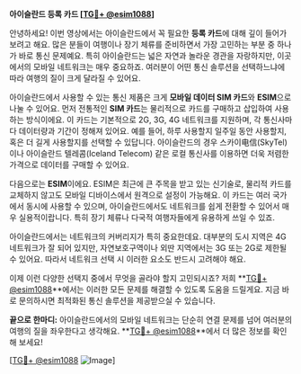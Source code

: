 **아이슬란드 등록 카드 [[TG💪+ @esim1088](https://t.me/s/esim1088)]**

안녕하세요! 이번 영상에서는 아이슬란드에서 꼭 필요한 **등록 카드**에 대해 깊이 들어가 보려고 해요. 많은 분들이 여행이나 장기 체류를 준비하면서 가장 고민하는 부분 중 하나가 바로 통신 문제예요. 특히 아이슬란드는 넓은 자연과 놀라운 경관을 자랑하지만, 이곳에서의 모바일 네트워크는 매우 중요하죠. 여러분이 어떤 통신 솔루션을 선택하느냐에 따라 여행의 질이 크게 달라질 수 있어요.

아이슬란드에서 사용할 수 있는 통신 제품은 크게 **모바일 데이터 SIM 카드**와 **ESIM**으로 나눌 수 있어요. 먼저 전통적인 **SIM 카드**는 물리적으로 카드를 구매하고 삽입하여 사용하는 방식이에요. 이 카드는 기본적으로 2G, 3G, 4G 네트워크를 지원하며, 각 통신사마다 데이터량과 기간이 정해져 있어요. 예를 들어, 하루 사용할지 일주일 동안 사용할지, 혹은 더 길게 사용할지를 선택할 수 있답니다. 아이슬란드의 경우 스카이电信(SkyTel)이나 아이슬란드 텔레콤(Iceland Telecom) 같은 로컬 통신사를 이용하면 더욱 저렴한 가격으로 데이터를 구매할 수 있어요.

다음으로는 **ESIM**이에요. ESIM은 최근에 큰 주목을 받고 있는 신기술로, 물리적 카드를 교체하지 않고도 모바일 디바이스에서 원격으로 설정이 가능해요. 이 카드는 여러 국가에서 동시에 사용할 수 있으며, 아이슬란드에서도 네트워크를 쉽게 전환할 수 있어서 매우 실용적이랍니다. 특히 장기 체류나 다국적 여행자들에게 유용하게 쓰일 수 있죠.

아이슬란드에서는 네트워크의 커버리지가 특히 중요한데요. 대부분의 도시 지역은 4G 네트워크가 잘 되어 있지만, 자연보호구역이나 외딴 지역에서는 3G 또는 2G로 제한될 수 있어요. 따라서 네트워크 선택 시 이러한 요소도 반드시 고려해야 해요.

이제 이런 다양한 선택지 중에서 무엇을 골라야 할지 고민되시죠? 저희 **[TG💪+ @esim1088](https://t.me/s/esim1088)**에서는 이러한 모든 문제를 해결할 수 있도록 도움을 드릴게요. 지금 바로 문의하시면 최적화된 통신 솔루션을 제공받으실 수 있습니다.

**끝으로 한마디:** 아이슬란드에서의 모바일 네트워크는 단순히 연결 문제를 넘어 여러분의 여행의 질을 좌우한다고 생각해요. **[TG💪+ @esim1088](https://t.me/s/esim1088)**에서 더 많은 정보를 확인해 보세요!

[[TG💪+ @esim1088](https://t.me/s/esim1088) ![Image](https://i.postimg.cc/Y0z9fWf4/image.png)]